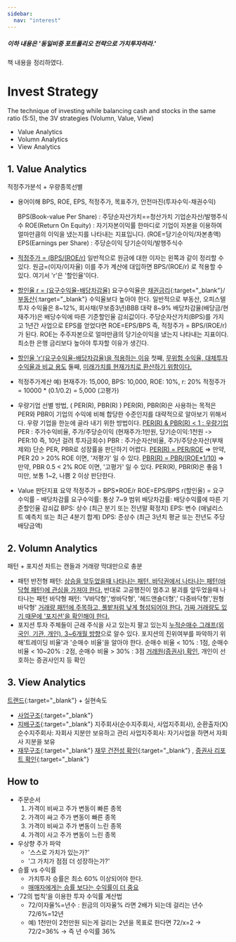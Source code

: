 ```yaml
---
sidebar:
  nav: "interest"
---
```


##### 이하 내용은 '동일비중 포트폴리오 전략으로 가치투자하라.'
책 내용을 정리하였다.

# Invest Strategy
The technique of investing while balancing cash and stocks in the same ratio (5:5),
the 3V strategies (Volumn, Value, View)
- Value Analytics
- Volumn Analytics
- View Analytics

## 1. Value Analytics

적정주가분석 + 우량종목선별

- 용어이해
   BPS, ROE, EPS, 적정주가, 목표주가, 안전마진(투자수익-채권수익)

   BPS(Book-value Per Share) : 주당순자산가치==청산가치
   기업순자산/발행주식수
   ROE(Return On Equity) : 자기자본이익률
   한마디로 기업이 자본을 이용하여 얼마만큼의 이익을 냈는지를 나타내는 지표입니다. (ROE=당기순이익/자본총액)
   EPS(Earnings per Share) : 주당순이익
   당기순이익/발행주식수

- <u>적정주가 = (BPS/(ROE/r)</u>
일반적으로 원금에 대한 이자는 왼쪽과 같이 정리할 수 있다. 원금=(이자/이자율)
이를 주가 계산에 대입하면 BPS/(ROE/r) 로 적용할 수 있다. 여기서 'r'은 '할인율'이다.

- <u>할인율 r = (요구수익율-배당차감율)</u>
요구수익율은 [채권금리](https://www.kofiabond.or.kr/){:target="_blank"}/[부동산](https://www.reb.or.kr/){:target="_blank"} 수익율보다 높아야 한다.
일반적으로 부동산, 오피스텔 투자 수익율은 8~12%,
회사채(무보증3년)BBB 대략 8~9%
배당차감율(배당금/현재주가)은 배당수익에 따른 기준할인율 감쇠값이다.
주당순자산가치(BPS)를 가지고 1년간 사업으로 EPS를 얻었다면
ROE=EPS/BPS 즉, 적정주가 = BPS/(ROE/r) 가 된다.
ROE는 주주자본으로 얼마만큼의 당기순이익을 냈는지 나타내는 지표이다. 최소한 은행 금리보다 높아야 투자할 이유가 생긴다.
- <u>할인율 'r'(요구수익율-배당차감율)을 적용하는 이유</u>
첫째, <u>무위험 수익율, 대체투자수익율과 비교 용도</u>
둘째, <u>미래가치를 현재가치로 환산하기 위함이다.</u>

- 적정주가계산 예)
현재주가: 15,000,  BPS: 10,000, ROE: 10%, r: 20%
적정주가 = 10000 * (0.1/0.2) = 5,000 (고평가)

- 우량기업 선별 방법, ( PER(R), PBR(R) )
PER(R), PBR(R)은 사용하는 목적은 PER와 PBR이 기업의 수익에 비해 합당한 수준인지를 대략적으로 알아보기 위해서다.
우량 기업을 한눈에 골라 내기 위한 방법이다.
<u>PER(R) & PBR(R) < 1 : 우량기업</u>
PER : 주가수익비율, 주가/주당순이익 (현재주가:1만원, 당기순이익:1천원 -> PER:10 즉, 10년 걸려 투자금회수)
PBR : 주가순자산비율, 주가/주당순자산(부채제외)
단순 PER, PBR로 성장률을 판단하기 어렵다.
<u>PER(R) = PER/ROE</u>
=> 만약, PER 20 > 20% ROE 이면, '저평가' 일 수 있다.
<u>PBR(R) = PBR/(ROE*1/10)</u>
=> 만약, PBR 0.5 < 2% ROE 이면, '고평가' 일 수 있다.
PER(R), PBR(R)은 좋음 1 미만, 보통 1~2, 나쁨 2 이상 판단한다.

- Value 판단지표 요약
적정주가 = BPS*ROE/r
ROE=EPS/BPS
r(할인율) = 요구수익률 - 배당차감률
요구수익률: 통상 7~9 범위
배당차감률: 배당수익률에 따른 기준할인율 감쇠값
BPS: 상수 (최근 분기 또는 전년말 확정치)
EPS: 변수 (애널리스트 예측치 또는 최근 4분기 합계)
DPS: 준상수 (최근 3년치 평균 또는 전년도 주당 배당금액)

## 2. Volumn Analytics

패턴 + 포지션
차트는 캔들과 거래량 막대만으로 충분
- 패턴
  반전형 패턴: <u>상승을 앞두었을때 나타나는 패턴, 바닥권에서 나타나는 패턴(바닥형 패턴)에 관심을 가져야 한다.</u>
             반대로 고공행진이 멈추고 붕괴를 앞두었을때 나타나는 패턴
             바닥형 패턴: 'V바닥형','쌍바닥형', '헤드앤숄더형',' 다중바닥형','원형바닥형'
  <u>거래량 패턴에 주목하고, 풀밭처럼 낮게 형성되어야 한다.</u>
  <u>가짜 거래량도 있기 때문에 '포지션'을 확인해야 한다.</u>
- 포지션
  투자 주체들이 근래 주식을 사고 있는지 팔고 있는지
  <u>누적순매수 그래프(외국인, 기관, 개인), 3~6개월 방향</u>으로 알수 있다.
  포지션의 진위여부를 파악하기 위해'트레이딩 비율'과 '순매수 비율'을 알아야 한다.
  순매수 비율 < 10% : 1점, 순매수 비율 < 10~20% : 2점, 순매수 비율 > 30% : 3점
  <u>거래원(증권사) 확인</u>, 개인이 선호하는 증권사인지 등 확인

## 3. View Analytics
[트랜드](https://trends.google.co.kr/trends/){:target="_blank"} + 실현속도

- [사업구조](https://finance.daum.net/domestic/all_stocks){:target="_blank"}
- [지배구조](https://finance.daum.net/domestic/all_stocks){:target="_blank"}
  지주회사(순수지주회사, 사업지주회사), 순환출자(X)
  순수지주회사: 자회사 지분만 보유하고 관리
  사업지주회사: 자기사업을 하면서 자회사 지분을 보유
- [재무구조](https://finance.daum.net/domestic/all_stocks){:target="_blank"}
  [재무 건전성 확인](dart.fss.or.kr){:target="_blank"} , [증권사 리포트 확인](https://finance.naver.com/research/){:target="_blank"}

## How to
- 주문순서
  1. 가격이 비싸고 주가 변동이 빠른 종목
  1. 가격이 싸고 주가 변동이 빠른 종목
  1. 가격이 비싸고 주가 변동이 느린 종목
  1. 가격이 사고 주가 변동이 느린 종목
- 우상향 주가 파악
  - '스스로 가치가 있는가?'
  - '그 가치가 점점 더 성장하는가?'
- 승률 vs 수익률
  - 가치투자 승률은 최소 60% 이상되어야 한다.
  - <u>매매자에게는 승률 보다는 수익률이 더 중요</u>
- '72의 법칙'을 이용한 투자 수익률 계산법
  - 72/이자율%=년수 : 원금의 이자율% 라면 2배가 되는데 걸리는 년수
    72/6%=12년
  - 예) 1천만이 2천만원 되는게 걸리는 2년을 목표로 한다면
    72/x=2 -> 72/2=36% -> 즉 년 수익률 36%